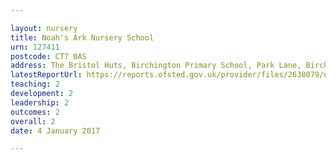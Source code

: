 ```yaml
---

layout: nursery
title: Noah's Ark Nursery School
urn: 127411
postcode: CT7 0AS
address: The Bristol Huts, Birchington Primary School, Park Lane, Birchington, Kent, CT7 0AS
latestReportUrl: https://reports.ofsted.gov.uk/provider/files/2638079/urn/127411.pdf
teaching: 2
development: 2
leadership: 2
outcomes: 2
overall: 2
date: 4 January 2017

---
```

